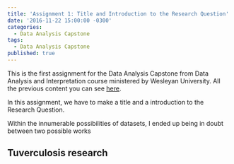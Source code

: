 ```yaml
---
title: 'Assignment 1: Title and Introduction to the Research Question'
date: '2016-11-22 15:00:00 -0300'
categories:
  - Data Analysis Capstone
tags:
  - Data Analysis Capstone
published: true
---
```


This is the first assignment for the Data Analysis Capstone from Data Analysis and Interpretation course ministered by Wesleyan University.
All the previous content you can see [here](https://yan-duarte.github.io/tags/).

In this assignment, we have to make a title and a introduction to the Research Question.

Within the innumerable possibilities of datasets, I ended up being in doubt between two possible works

## **Tuverculosis research**

